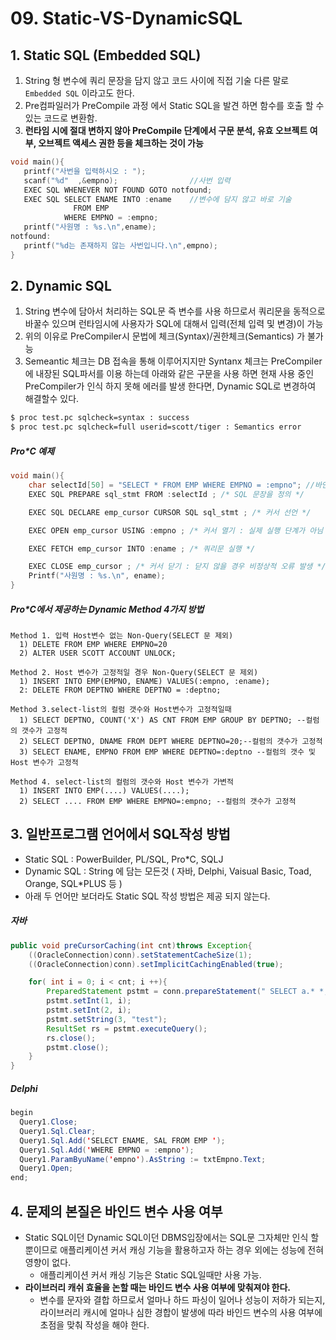 # 09. Static-VS-DynamicSQL



## 1. Static SQL (Embedded SQL)

1. String 형 변수에 쿼리 문장을 담지 않고 코드 사이에 직접 기술 다른 말로 `Embedded SQL` 이라고도 한다.
2. Pre컴파일러가 PreCompile 과정 에서 Static SQL을 발견 하면 함수를 호출 할 수 있는 코드로 변환함.
3. **런타임 시에 절대 변하지 않아 PreCompile 단계에서 구문 분석, 유효 오브젝트 여부, 오브젝트 액세스 권한 등을 체크하는 것이 가능**



```c
void main(){
   printf("사번을 입력하시오 : ");
   scanf("%d"  ,&empno);                //사번 입력
   EXEC SQL WHENEVER NOT FOUND GOTO notfound;
   EXEC SQL SELECT ENAME INTO :ename    //변수에 담지 않고 바로 기술
              FROM EMP
            WHERE EMPNO = :empno;
   printf("사원명 : %s.\n",ename);
notfound:
   printf("%d는 존재하지 않는 사번입니다.\n",empno);
}
```







## 2. Dynamic SQL

1. String 변수에 담아서 처리하는 SQL문 즉 변수를 사용 하므로서 쿼리문을 동적으로 바꿀수 있으며 런타임시에 사용자가 SQL에 대해서 입력(전체 입력 및 변경)이 가능
2. 위의 이유로 PreCompiler시 문법에 체크(Syntax)/권한체크(Semantics) 가 불가능
3. Semeantic 체크는 DB 접속을 통해 이루어지지만 Syntanx 체크는 PreCompiler에 내장된 SQL파서를 이용 하는데 아래와 같은 구문을 사용 하면 현재 사용 중인 PreCompiler가 인식 하지 못해 에러를 발생 한다면, Dynamic SQL로 변경하여 해결할수 있다.

```sh
$ proc test.pc sqlcheck=syntax : success
$ proc test.pc sqlcheck=full userid=scott/tiger : Semantics error
```



##### Pro*C 예제

```c
void main(){
	char selectId[50] = "SELECT * FROM EMP WHERE EMPNO = :empno"; //바인드 변수사용하고, SQL을 String 변수에 담는다.
	EXEC SQL PREPARE sql_stmt FROM :selectId ; /* SQL 문장을 정의 */

	EXEC SQL DECLARE emp_cursor CURSOR SQL sql_stmt ; /* 커서 선언 */

	EXEC OPEN emp_cursor USING :empno ; /* 커서 열기 : 실제 실행 단계가 아님 */

	EXEC FETCH emp_cursor INTO :ename ; /* 쿼리문 실행 */

	EXEC CLOSE emp_cursor ; /* 커서 닫기 : 닫지 않을 경우 비정상적 오류 발생 */
	Printf("사원명 : %s.\n", ename);
}
```



##### Pro*C에서 제공하는 Dynamic Method 4가지 방법

```
Method 1. 입력 Host변수 없는 Non-Query(SELECT 문 제외)
  1) DELETE FROM EMP WHERE EMPNO=20
  2) ALTER USER SCOTT ACCOUNT UNLOCK;

Method 2. Host 변수가 고정적일 경우 Non-Query(SELECT 문 제외)
  1) INSERT INTO EMP(EMPNO, ENAME) VALUES(:empno, :ename);
  2: DELETE FROM DEPTNO WHERE DEPTNO = :deptno;

Method 3.select-list의 컬럼 갯수와 Host변수가 고정적일때
  1) SELECT DEPTNO, COUNT('X') AS CNT FROM EMP GROUP BY DEPTNO; --컬럼의 갯수가 고정적
  2) SELECT DEPTNO, DNAME FROM DEPT WHERE DEPTNO=20;--컬럼의 갯수가 고정적
  3) SELECT ENAME, EMPNO FROM EMP WHERE DEPTNO=:deptno --컬럼의 갯수 및 Host 변수가 고정적

Method 4. select-list의 컬럼의 갯수와 Host 변수가 가변적
  1) INSERT INTO EMP(....) VALUES(....);
  2) SELECT .... FROM EMP WHERE EMPNO=:empno; --컬럼의 갯수가 고정적
```





## 3. 일반프로그램 언어에서 SQL작성 방법

- Static SQL : PowerBuilder, PL/SQL, Pro*C, SQLJ
- Dynamic SQL : String 에 담는 모든것 ( 자바, Delphi,  Vaisual Basic, Toad, Orange, SQL*PLUS 등 )
- 아래 두 언어만 보더라도 Static SQL 작성 방법은 제공 되지 않는다.

##### 자바

```java
public void preCursorCaching(int cnt)throws Exception{
	((OracleConnection)conn).setStatementCacheSize(1);
	((OracleConnection)conn).setImplicitCachingEnabled(true);

	for( int i = 0; i < cnt; i ++){
		PreparedStatement pstmt = conn.prepareStatement(" SELECT a.* *,?, ?, ?* FROM EMP a WHERE a.ENAME LIKE 'W%' ");
		pstmt.setInt(1, i);
		pstmt.setInt(2, i);
		pstmt.setString(3, "test");
		ResultSet rs = pstmt.executeQuery();
		rs.close();
		pstmt.close();
	}
}
```



##### Delphi

```java
begin
  Query1.Close;
  Query1.Sql.Clear;
  Query1.Sql.Add('SELECT ENAME, SAL FROM EMP ');
  Query1.Sql.Add('WHERE EMPNO = :empno');
  Query1.ParamByuName('empno').AsString := txtEmpno.Text;
  Query1.Open;
end;
```



## 4. 문제의 본질은 바인드 변수 사용 여부

- Static SQL이던 Dynamic SQL이던 DBMS입장에서는 SQL문 그자체만 인식 할 뿐이므로 애플리케이션 커서 캐싱 기능을 활용하고자 하는 경우 외에는 성능에 전혀 영향이 없다.
  - 애플리케이션 커서 캐싱 기능은 Static SQL일때만 사용 가능.
- **라이브러리 캐쉬 효율을 논할 때는 바인드 변수 사용 여부에 맞춰져야 한다.**
  - 변수를 문자와 결합 하므로서 얼마나 하드 파싱이 일어나 성능이 저하가 되는지, 라이브러리 캐시에 얼마나 심한 경합이 발생에 따라 바인드 변수의 사용 여부에 초점을 맞춰 작성을 해야 한다.
